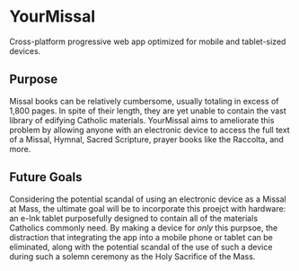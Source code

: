 # YourMissal

Cross-platform progressive web app optimized for mobile and tablet-sized devices.

## Purpose
Missal books can be relatively cumbersome, usually totaling in excess of 1,800 pages. In spite of their length, they are yet unable to contain the vast library of edifying Catholic materials. YourMissal aims to ameliorate this problem by allowing anyone with an electronic device to access the full text of a Missal, Hymnal, Sacred Scripture, prayer books like the Raccolta, and more.

## Future Goals
Considering the potential scandal of using an electronic device as a Missal at Mass, the ultimate goal will be to incorporate this proejct with hardware: an e-Ink tablet purposefully designed to contain all of the materials Catholics commonly need. By making a device for *only* this purpsoe, the distraction that integrating the app into a mobile phone or tablet can be eliminated, along with the potential scandal of the use of such a device during such a solemn ceremony as the Holy Sacrifice of the Mass.
